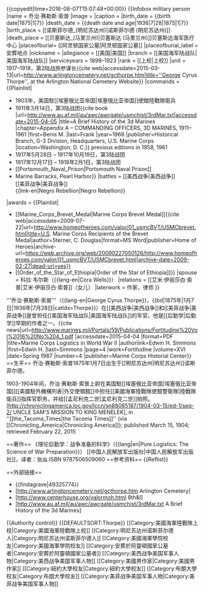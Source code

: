 {{copyedit|time=2016-08-07T15:07:48+00:00}}
{{Infobox military person
|name         = 乔治·赛勒斯·索普
|image        =
|caption      =
|birth_date   = {{birth date|1875|1|7}}
|death_date   = {{death date and age|1936|7|28|1875|1|7}}
|birth_place  = [[诺斯菲尔德_(明尼苏达州)|诺斯菲尔德 (明尼苏达州)]]
|death_place  = [[贝塞斯达_(马里兰州)|贝塞斯达 (马里兰州)]]贝塞斯达海军医疗中心
|placeofburial= [[阿灵顿国家公墓|阿灵顿国家公墓]]
|placeofburial_label = 安葬地点
|nickname     =
|allegiance   = [[美国|美国]]
|branch       = [[美国海军陆战队|美国海军陆战队]]
|serviceyears = 1898–1923
|rank         = [[上校|上校]]
|unit         = 1917–1918，第2陆战旅参谋长<ref name=Arlington>{{cite web|accessdate=2015-03-13|url=http://www.arlingtoncemetery.net/gcthorpe.htm|title=''George Cyrus Thorpe'', at the Arlington National Cemetery Website}}</ref>
|commands     = {{Plainlist|
* 1903年，美国駐[[埃塞俄比亚帝国|埃塞俄比亚帝国]]使館陸戰隊衛兵
* 1911年3月14日，第3陆战团<ref name=Frank>{{cite book |url=http://www.au.af.mil/au/awc/awcgate/usmchist/3rdMar.txt|accessdate=2015-04-05 |title=A Brief History of the 3d Marines |chapter=Appendix A – COMMANDING OFFICERS, 3D MARINES, 1911–1961 |first=Benis M. |last=Frank |year=1968 |publisher=Historical Branch, G-3 Division, Headquarters, U.S. Marine Corps |location=Washington, D. C.}} previous editions in 1958, 1961</ref>
* 1917年5月28日 – 1917年10月19日，第3陆战团<ref name=Frank/>
* 1917年12月17日 – 1918年2月1日，第3陆战团<ref name=Frank/>
* [[Portsmouth_Naval_Prison|Portsmouth Naval Prison]]<ref name=Arlington/>
* Marine Barracks, Pearl Harbor<ref name=Arlington/>}}
|battles      = [[美西战争|美西战争]]<br />[[美菲战争|美菲战争]]<br>{{link-en|Negro Rebellion|Negro Rebellion}}

|awards       = {{Plainlist|
* [[Marine_Corps_Brevet_Medal|Marine Corps Brevet Medal]]<ref name=HOH>{{cite web|accessdate=2009-07-22|url=http://www.homeofheroes.com/valor/01_usmcBVT/USMCbrevet.html|title=U.S. Marine Corps Recipients of the Brevet Medal|author=Sterner, C. Douglas|format=MS Word|publisher=Home of Heroes|archive-url=https://web.archive.org/web/20090227050126/http://www.homeofheroes.com/valor/01_usmcBVT/USMCbrevet.html|archive-date=2009-02-27|dead-url=yes}}</ref>
* [[Order_of_the_Star_of_Ethiopia|Order of the Star of Ethiopia]]<ref name=Tacoma/>}}
|spouse       = 科拉·韦尔斯（{{lang-en|Cora Wells}}）
|relations    = [[艾米·伊丽莎白·索普|艾米·伊丽莎白·索普]]（女儿）
|laterwork    = 作家，律师
}}


'''乔治·赛勒斯·索普'''（{{lang-en|George Cyrus Thorpe}}，{{bd|1875年|1月7日|1936年|7月28日|catIdx=Thorpe}}）在[[美西战争|美西战争]]和[[美菲战争|美菲战争]]是曾担任[[美国海军陆战队|美国海军陆战队]]的军官。他是[[后勤学|后勤学]]早期的作者之一。<ref name=Simmons>{{cite news|url=http://www.marines.mil/Portals/59/Publications/Fortitudine%20Vol%2016%20No%204_1.pdf |accessdate=2015-04-04 |format=PDF |title=Marine Corps Logistics in World War II |authorlink=Edwin H. Simmons |first=Edwin H. |last=Simmons |page=4 |work=Fortitudine |volume=XVI |date=Spring 1987 |number=4 |publisher=Marine Corps Historial Center}}</ref>
==生平==
乔治·赛勒斯·索普1875年1月7日出生于[[明尼苏达州|明尼苏达州]]诺斯菲尔德。

1903-1904年间，乔治·赛勒斯·索普上尉在美国駐[[埃塞俄比亚帝国|埃塞俄比亚帝国]][[美國駐外機構列表|外交使領館]]中担任[[美國海軍陸戰隊使館警衛隊|陸戰隊衛兵]]指挥官职务，并给[[孟尼利克二世|孟尼利克二世]]拍照。<ref name=Tacoma>[http://chroniclingamerica.loc.gov/lccn/sn88085187/1904-03-15/ed-1/seq-2/ UNCLE SAM'S MISSION TO KING MENELEK], in ''[[the_Tacoma_Times|the Tacoma Times]]'' (via [[Chronicling_America|Chronicling America]]); published March 15, 1904; retrieved February 22, 2015</ref><ref name=Simmons/>

==著作==
《理论后勤学：战争准备的科学》（{{lang|en|Pure Logistics: The Science of War Preparation}}） [[中国人民解放军出版社|中国人民解放军出版社]]，译者：张焱 ISBN 9787506509060
==参考资料==
{{Reflist}}

==外部链接==
* {{findagrave|49325774}}
* [http://www.arlingtoncemetery.net/gcthorpe.htm Arlington Cemetery]
* [http://www.centerhouse.org/valormoh.html 8th&I]
* [http://www.au.af.mil/au/awc/awcgate/usmchist/3rdMar.txt A Brief History of the 3d Marines]


{{Authority control}}
{{DEFAULTSORT:Thorpe}}
[[Category:美國海軍陸戰隊上校|Category:美國海軍陸戰隊上校]]
[[Category:明尼苏达州诺斯菲尔德人|Category:明尼苏达州诺斯菲尔德人]]
[[Category:美國海軍學院校友|Category:美國海軍學院校友]]
[[Category:安葬於阿靈頓國家公墓者|Category:安葬於阿靈頓國家公墓者]]
[[Category:美西战争美国军事人物|Category:美西战争美国军事人物]]
[[Category:美國男作家|Category:美國男作家]]
[[Category:紐約大學校友|Category:紐約大學校友]]
[[Category:布朗大學校友|Category:布朗大學校友]]
[[Category:美菲战争美国军事人物|Category:美菲战争美国军事人物]]